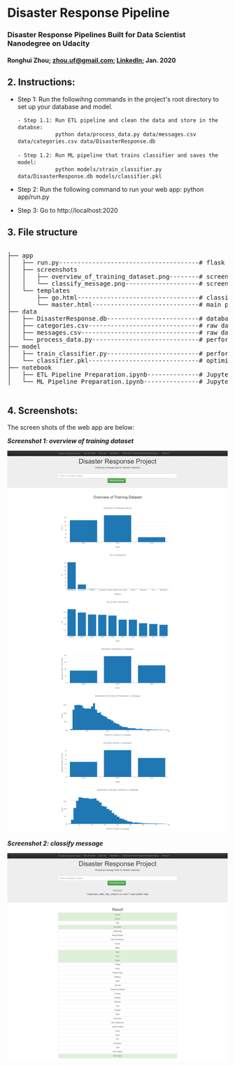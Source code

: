 # Disaster Response Pipeline
### Disaster Response Pipelines Built for Data Scientist Nanodegree on Udacity

#### Ronghui Zhou; zhou.uf@gmail.com; [LinkedIn](https://www.linkedin.com/in/ronghuizhou/); Jan. 2020 

## **2. Instructions:**

- Step 1: Run the followihng commands in the project's root directory to set up your database and model.
        
      - Step 1.1: Run ETL pipeline and clean the data and store in the databse: 
                  python data/process_data.py data/messages.csv data/categories.csv data/DisasterResponse.db
      
      - Step 1.2: Run ML pipeline that trains classifier and saves the model:
                  python models/strain_classifier.py data/DisasterResponse.db models/classifier.pkl

- Step 2: Run the following command to run your web app:
       python app/run.py

- Step 3: Go to http://localhost:2020



## **3. File structure**
<pre>

├── app
│   ├── run.py--------------------------------------# flask file to run app
│   ├── screenshots
│   │	├── overview_of_training_dataset.png--------# screenshot of web app: overview of training dataset
│   │ 	└── classify_message.png--------------------# screenshot of web app: classify message
│   └── templates
│       ├── go.html---------------------------------# classification result page of web app
│       └── master.html-----------------------------# main page of web app
├── data
│   ├── DisasterResponse.db-------------------------# database to save cleaned data
│   ├── categories.csv------------------------------# raw data to process: categories
│   ├── messages.csv--------------------------------# raw data to process: messages
│   └── process_data.py-----------------------------# perform ETL pipline
├── model
│   ├── train_classifier.py-------------------------# perform classification pipeline
│   └── classifier.pkl------------------------------# optimized ML model saved
├── notebook
│   ├── ETL Pipeline Preparation.ipynb--------------# Jupyter notebook for ETL 
│   └── ML Pipeline Preparation.ipynb---------------# Jupyter notebook for ML

</pre>

## **4. Screenshots:**

The screen shots of the web app are below:

**_Screenshot 1: overview of training dataset_**

![Overview of training dataset](/app/screenshots/overview_of_training_dataset.png)

**_Screenshot 2: classify message_**

![Classify message](/app/screenshots/classify_message.png)


